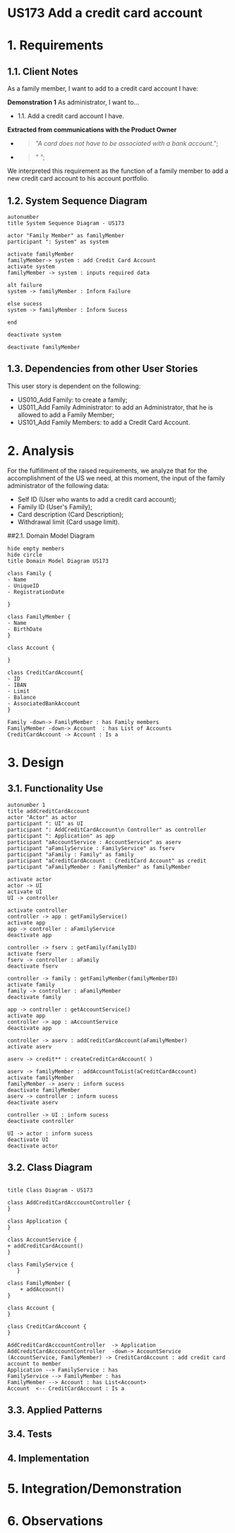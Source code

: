 # US173 Add a credit card account

# 1. Requirements

## 1.1. Client Notes

As a family member, I want to add to a credit card account I have:

**Demonstration 1** As administrator, I want to...

- 1.1. Add a credit card account I have.

**Extracted from communications with the Product Owner**

- >*"A card does not have to be associated with a bank account."*;
- >*" "*;

We interpreted this requirement as the function of a family member to add a new credit card account to his account portfolio.

## 1.2. System Sequence Diagram

```puml
autonumber
title System Sequence Diagram - US173

actor "Family Member" as familyMember
participant ": System" as system

activate familyMember
familyMember-> system : add Credit Card Account
activate system
familyMember -> system : inputs required data

alt failure
system -> familyMember : Inform Failure

else sucess
system -> familyMember : Inform Sucess

end

deactivate system

deactivate familyMember
```

## 1.3. Dependencies from other User Stories

This user story is dependent on the following:

- US010_Add Family: to create a family;
- US011_Add Family Administrator: to add an Administrator, that he is allowed to add a Family Member;
- US101_Add Family Members: to add a Credit Card Account.

# 2. Analysis

For the fulfillment of the raised requirements, we analyze that for the accomplishment of the US we need, at this moment, the input of the family administrator of the following data:

- Self ID (User who wants to add a credit card account);
- Family ID (User's Family);
- Card description (Card Description);
- Withdrawal limit (Card usage limit).

##2.1. Domain Model Diagram

```puml
hide empty members
hide circle
title Domain Model Diagram US173

class Family {
- Name
- UniqueID
- RegistrationDate

}

class FamilyMember {
- Name
- BirthDate
}

class Account {

}

class CreditCardAccount{
- ID
- IBAN
- Limit
- Balance
- AssociatedBankAccount
}

Family -down-> FamilyMember : has Family members
FamilyMember -down-> Account  : has List of Accounts
CreditCardAccount -> Account : Is a
```

# 3. Design


## 3.1. Functionality Use

``` puml
autonumber 1
title addCreditCardAccount
actor "Actor" as actor
participant ": UI" as UI
participant ": AddCreditCardAccount\n Controller" as controller
participant ": Application" as app
participant "aAccountService : AccountService" as aserv
participant "aFamilyService : FamilyService" as fserv
participant "aFamily : Family" as family
participant "aCreditCardAccount : CreditCard Account" as credit
participant "aFamilyMember : FamilyMember" as familyMember

activate actor
actor -> UI
activate UI
UI -> controller

activate controller
controller -> app : getFamilyService()
activate app
app -> controller : aFamilyService
deactivate app

controller -> fserv : getFamily(familyID)
activate fserv
fserv -> controller : aFamily
deactivate fserv

controller -> family : getFamilyMember(familyMemberID)
activate family
family -> controller : aFamilyMember
deactivate family

app -> controller : getAccountService()
activate app
controller -> app : aAccountService
deactivate app

controller -> aserv : addCreditCardAccount(aFamilyMember)
activate aserv

aserv -> credit** : createCreditCardAccount( )

aserv -> familyMember : addAccountToList(aCreditCardAccount)
activate familyMember 
familyMember -> aserv : inform sucess
deactivate familyMember
aserv -> controller : inform sucess
deactivate aserv

controller -> UI : inform sucess
deactivate controller

UI -> actor : inform sucess
deactivate UI
deactivate actor
```

## 3.2. Class Diagram

```puml

title Class Diagram - US173

class AddCreditCardAcccountController {
}

class Application {
}

class AccountService {
+ addCreditCardAccount()
}

class FamilyService {
   }
   
class FamilyMember {
    + addAccount()
}

class Account {
}

class CreditCardAccount {
}

AddCreditCardAcccountController  -> Application
AddCreditCardAcccountController  -down-> AccountService
(AccountService, FamilyMember) -> CreditCardAccount : add credit card account to member
Application --> FamilyService : has
FamilyService --> FamilyMember : has
FamilyMember --> Account : has List<Account>
Account  <-- CreditCardAccount : Is a
```

## 3.3. Applied Patterns


## 3.4. Tests


## 4. Implementation


# 5. Integration/Demonstration


# 6. Observations

